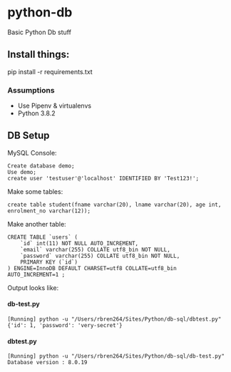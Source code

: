 # python-db
Basic Python Db stuff

## Install things:
pip install -r requirements.txt

### Assumptions
* Use Pipenv & virtualenvs
* Python 3.8.2

## DB Setup
MySQL Console:
```
Create database demo;
Use demo;
create user 'testuser'@'localhost' IDENTIFIED BY 'Test123!';
```

Make some tables:
```
create table student(fname varchar(20), lname varchar(20), age int, enrolment_no varchar(12));
```

Make another table:
```
CREATE TABLE `users` (
    `id` int(11) NOT NULL AUTO_INCREMENT,
    `email` varchar(255) COLLATE utf8_bin NOT NULL,
    `password` varchar(255) COLLATE utf8_bin NOT NULL,
    PRIMARY KEY (`id`)
) ENGINE=InnoDB DEFAULT CHARSET=utf8 COLLATE=utf8_bin
AUTO_INCREMENT=1 ;
```


Output looks like:

#### db-test.py
```
[Running] python -u "/Users/rbren264/Sites/Python/db-sql/dbtest.py"
{'id': 1, 'password': 'very-secret'}
```

#### dbtest.py
```
[Running] python -u "/Users/rbren264/Sites/Python/db-sql/db-test.py"
Database version : 8.0.19 
```